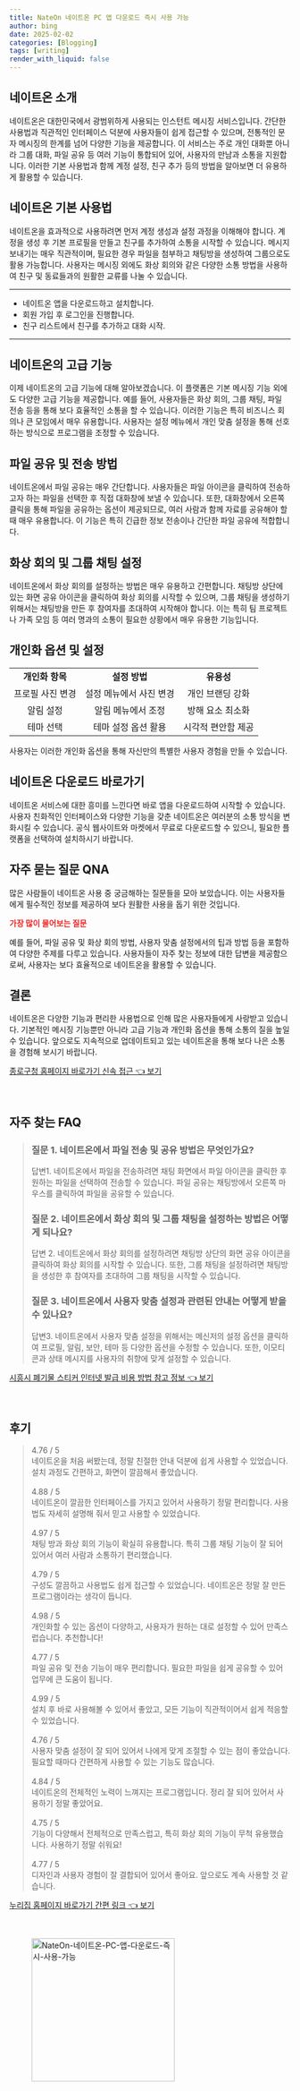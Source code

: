 ```yaml
---
title: NateOn 네이트온 PC 앱 다운로드 즉시 사용 가능
author: bing
date: 2025-02-02
categories: [Blogging]
tags: [writing]
render_with_liquid: false
---
```



<h2 id='네이트온_소개'>네이트온 소개</h2>

<p>네이트온은 대한민국에서 광범위하게 사용되는 인스턴트 메시징 서비스입니다. 간단한 사용법과 직관적인 인터페이스 덕분에 사용자들이 쉽게 접근할 수 있으며, 전통적인 문자 메시징의 한계를 넘어 다양한 기능을 제공합니다. 이 서비스는 주로 개인 대화뿐 아니라 그룹 대화, 파일 공유 등 여러 기능이 통합되어 있어, 사용자의 만남과 소통을 지원합니다. 이러한 기본 사용법과 함께 계정 설정, 친구 추가 등의 방법을 알아보면 더 유용하게 활용할 수 있습니다.</p>

<h2 id='기본_사용법'>네이트온 기본 사용법</h2>

<p>네이트온을 효과적으로 사용하려면 먼저 계정 생성과 설정 과정을 이해해야 합니다. 계정을 생성 후 기본 프로필을 만들고 친구를 추가하여 소통을 시작할 수 있습니다. 메시지 보내기는 매우 직관적이며, 필요한 경우 파일을 첨부하고 채팅방을 생성하여 그룹으로도 활용 가능합니다. 사용자는 메시징 외에도 화상 회의와 같은 다양한 소통 방법을 사용하여 친구 및 동료들과의 원활한 교류를 나눌 수 있습니다.</p>

<hr />

<ul>
    <li>네이트온 앱을 다운로드하고 설치합니다.</li>
    <li>회원 가입 후 로그인을 진행합니다.</li>
    <li>친구 리스트에서 친구를 추가하고 대화 시작.</li>
</ul>

<hr />

<h2 id='고급_기능'>네이트온의 고급 기능</h2>

<p>이제 네이트온의 고급 기능에 대해 알아보겠습니다. 이 플랫폼은 기본 메시징 기능 외에도 다양한 고급 기능을 제공합니다. 예를 들어, 사용자들은 화상 회의, 그룹 채팅, 파일 전송 등을 통해 보다 효율적인 소통을 할 수 있습니다. 이러한 기능은 특히 비즈니스 회의나 큰 모임에서 매우 유용합니다. 사용자는 설정 메뉴에서 개인 맞춤 설정을 통해 선호하는 방식으로 프로그램을 조정할 수 있습니다.</p>

<h2 id='파일_공유_및_전송'>파일 공유 및 전송 방법</h2>

<p>네이트온에서 파일 공유는 매우 간단합니다. 사용자들은 파일 아이콘을 클릭하여 전송하고자 하는 파일을 선택한 후 직접 대화창에 보낼 수 있습니다. 또한, 대화창에서 오른쪽 클릭을 통해 파일을 공유하는 옵션이 제공되므로, 여러 사람과 함께 자료를 공유해야 할 때 매우 유용합니다. 이 기능은 특히 긴급한 정보 전송이나 간단한 파일 공유에 적합합니다.</p>

<h2 id='화상_회의_및_그룹_채팅'>화상 회의 및 그룹 채팅 설정</h2>

<p>네이트온에서 화상 회의를 설정하는 방법은 매우 유용하고 간편합니다. 채팅방 상단에 있는 화면 공유 아이콘을 클릭하여 화상 회의를 시작할 수 있으며, 그룹 채팅을 생성하기 위해서는 채팅방을 만든 후 참여자를 초대하여 시작해야 합니다. 이는 특히 팀 프로젝트나 가족 모임 등 여러 명과의 소통이 필요한 상황에서 매우 유용한 기능입니다.</p>

<h2 id='개인화_옵션_및_설정'>개인화 옵션 및 설정</h2>

<table>
    <tr>
        <td style="text-align: center; height: 17px;"><b>개인화 항목</b></td>
        <td style="text-align: center; height: 17px;"><b>설정 방법</b></td>
        <td style="text-align: center; height: 17px;"><b>유용성</b></td>
    </tr>
    <tr>
        <td style="text-align: center; height: 17px;">프로필 사진 변경</td>
        <td style="text-align: center; height: 17px;">설정 메뉴에서 사진 변경</td>
        <td style="text-align: center; height: 17px;">개인 브랜딩 강화</td>
    </tr>
    <tr>
        <td style="text-align: center; height: 17px;">알림 설정</td>
        <td style="text-align: center; height: 17px;">알림 메뉴에서 조정</td>
        <td style="text-align: center; height: 17px;">방해 요소 최소화</td>
    </tr>
    <tr>
        <td style="text-align: center; height: 17px;">테마 선택</td>
        <td style="text-align: center; height: 17px;">테마 설정 옵션 활용</td>
        <td style="text-align: center; height: 17px;">시각적 편안함 제공</td>
    </tr>
</table>

<p>사용자는 이러한 개인화 옵션을 통해 자신만의 특별한 사용자 경험을 만들 수 있습니다.</p>

<h2 id='다운로드_링크'>네이트온 다운로드 바로가기</h2>

<p>네이트온 서비스에 대한 흥미를 느낀다면 바로 앱을 다운로드하여 시작할 수 있습니다. 사용자 친화적인 인터페이스와 다양한 기능을 갖춘 네이트온은 여러분의 소통 방식을 변화시킬 수 있습니다. 공식 웹사이트와 마켓에서 무료로 다운로드할 수 있으니, 필요한 플랫폼을 선택하여 설치하시기 바랍니다.</p>

<h2 id='자주_묻는_질문'>자주 묻는 질문 QNA</h2>

<p>많은 사람들이 네이트온 사용 중 궁금해하는 질문들을 모아 보았습니다. 이는 사용자들에게 필수적인 정보를 제공하여 보다 원활한 사용을 돕기 위한 것입니다.</p>

<p><b><span style="color: #ee2323;">가장 많이 물어보는 질문</span></b></p>

<p>예를 들어, 파일 공유 및 화상 회의 방법, 사용자 맞춤 설정에서의 팁과 방법 등을 포함하여 다양한 주제를 다루고 있습니다. 사용자들이 자주 찾는 정보에 대한 답변을 제공함으로써, 사용자는 보다 효율적으로 네이트온을 활용할 수 있습니다.</p>

<h2 id='결론'>결론</h2>

<p>네이트온은 다양한 기능과 편리한 사용법으로 인해 많은 사용자들에게 사랑받고 있습니다. 기본적인 메시징 기능뿐만 아니라 고급 기능과 개인화 옵션을 통해 소통의 질을 높일 수 있습니다. 앞으로도 지속적으로 업데이트되고 있는 네이트온을 통해 보다 나은 소통을 경험해 보시기 바랍니다.</p>


<p><a class="click-button" title="종로구청 홈페이지 바로가기 신속 접근" href="https://purplelist.github.io/posts/%EC%A2%85%EB%A1%9C%EA%B5%AC%EC%B2%AD-%ED%99%88%ED%8E%98%EC%9D%B4%EC%A7%80-%EB%B0%94%EB%A1%9C%EA%B0%80%EA%B8%B0-%EC%8B%A0%EC%86%8D-%EC%A0%91%EA%B7%BC/" rel="dofollow">종로구청 홈페이지 바로가기 신속 접근 👈 보기</a></p><br>
<h2 id='자주_찾는_FAQ'>자주 찾는 FAQ</h2>
<div itemscope="" itemtype="https://schema.org/FAQPage">
<blockquote>
<div itemscope="" itemprop="mainEntity" itemtype="https://schema.org/Question">
<h3 itemprop="name">질문 1. 네이트온에서 파일 전송 및 공유 방법은 무엇인가요?</h3>
<div itemscope="" itemprop="acceptedAnswer" itemtype="https://schema.org/Answer">
<span itemprop="text">
<p>답변1. 네이트온에서 파일을 전송하려면 채팅 화면에서 파일 아이콘을 클릭한 후 원하는 파일을 선택하여 전송할 수 있습니다. 파일 공유는 채팅방에서 오른쪽 마우스를 클릭하여 파일을 공유할 수 있습니다.</p>
</span>
</div>
</div>
<div itemscope="" itemprop="mainEntity" itemtype="https://schema.org/Question">
<h3 itemprop="name">질문 2. 네이트온에서 화상 회의 및 그룹 채팅을 설정하는 방법은 어떻게 되나요?</h3>
<div itemscope="" itemprop="acceptedAnswer" itemtype="https://schema.org/Answer">
<span itemprop="text">
<p>답변 2. 네이트온에서 화상 회의를 설정하려면 채팅방 상단의 화면 공유 아이콘을 클릭하여 화상 회의를 시작할 수 있습니다. 또한, 그룹 채팅을 설정하려면 채팅방을 생성한 후 참여자를 초대하여 그룹 채팅을 시작할 수 있습니다.</p>
</span>
</div>
</div>
<div itemscope="" itemprop="mainEntity" itemtype="https://schema.org/Question">
<h3 itemprop="name">질문 3. 네이트온에서 사용자 맞춤 설정과 관련된 안내는 어떻게 받을 수 있나요?</h3>
<div itemscope="" itemprop="acceptedAnswer" itemtype="https://schema.org/Answer">
<span itemprop="text">
<p>답변3. 네이트온에서 사용자 맞춤 설정을 위해서는 메신저의 설정 옵션을 클릭하여 프로필, 알림, 보안, 테마 등 다양한 옵션을 수정할 수 있습니다. 또한, 이모티콘과 상태 메시지를 사용자의 취향에 맞게 설정할 수 있습니다.</p>
</span>
</div>
</div>
</blockquote>
</div>
<p><a class="click-button" title="시흥시 폐기물 스티커 인터넷 발급 비용 방법 참고 정보" href="https://purplelist.github.io/posts/%EC%8B%9C%ED%9D%A5%EC%8B%9C-%ED%8F%90%EA%B8%B0%EB%AC%BC-%EC%8A%A4%ED%8B%B0%EC%BB%A4-%EC%9D%B8%ED%84%B0%EB%84%B7-%EB%B0%9C%EA%B8%89-%EB%B9%84%EC%9A%A9-%EB%B0%A9%EB%B2%95-%EC%B0%B8%EA%B3%A0-%EC%A0%95%EB%B3%B4/" rel="dofollow">시흥시 폐기물 스티커 인터넷 발급 비용 방법 참고 정보 👈 보기</a></p><br>
<h2 id='후기'>후기</h2>
<div itemscope itemtype="https://schema.org/Product">
  <blockquote>
  <div itemprop="review" itemscope itemtype="https://schema.org/Review">
      <div itemprop="reviewRating" itemscope itemtype="https://schema.org/Rating"> <span itemprop="ratingValue">4.76</span> / <span itemprop="bestRating">5</span> </div>
      <span itemprop="reviewBody">네이트온을 처음 써봤는데, 정말 친절한 안내 덕분에 쉽게 사용할 수 있었습니다. 설치 과정도 간편하고, 화면이 깔끔해서 좋았습니다.</span>
  </div>
  <br>
  <div itemprop="review" itemscope itemtype="https://schema.org/Review">
      <div itemprop="reviewRating" itemscope itemtype="https://schema.org/Rating"> <span itemprop="ratingValue">4.88</span> / <span itemprop="bestRating">5</span> </div>
      <span itemprop="reviewBody">네이트온이 깔끔한 인터페이스를 가지고 있어서 사용하기 정말 편리합니다. 사용법도 자세히 설명해 줘서 믿고 사용할 수 있었습니다.</span>
  </div>
  <br>
  <div itemprop="review" itemscope itemtype="https://schema.org/Review">
      <div itemprop="reviewRating" itemscope itemtype="https://schema.org/Rating"> <span itemprop="ratingValue">4.97</span> / <span itemprop="bestRating">5</span> </div>
      <span itemprop="reviewBody">채팅 방과 화상 회의 기능이 확실히 유용합니다. 특히 그룹 채팅 기능이 잘 되어 있어서 여러 사람과 소통하기 편리했습니다.</span>
  </div>
  <br>
  <div itemprop="review" itemscope itemtype="https://schema.org/Review">
      <div itemprop="reviewRating" itemscope itemtype="https://schema.org/Rating"> <span itemprop="ratingValue">4.79</span> / <span itemprop="bestRating">5</span> </div>
      <span itemprop="reviewBody">구성도 깔끔하고 사용법도 쉽게 접근할 수 있었습니다. 네이트온은 정말 잘 만든 프로그램이라는 생각이 듭니다.</span>
  </div>
  <br>
  <div itemprop="review" itemscope itemtype="https://schema.org/Review">
      <div itemprop="reviewRating" itemscope itemtype="https://schema.org/Rating"> <span itemprop="ratingValue">4.98</span> / <span itemprop="bestRating">5</span> </div>
      <span itemprop="reviewBody">개인화할 수 있는 옵션이 다양하고, 사용자가 원하는 대로 설정할 수 있어 만족스럽습니다. 추천합니다!</span>
  </div>
  <br>
  <div itemprop="review" itemscope itemtype="https://schema.org/Review">
      <div itemprop="reviewRating" itemscope itemtype="https://schema.org/Rating"> <span itemprop="ratingValue">4.77</span> / <span itemprop="bestRating">5</span> </div>
      <span itemprop="reviewBody">파일 공유 및 전송 기능이 매우 편리합니다. 필요한 파일을 쉽게 공유할 수 있어 업무에 큰 도움이 됩니다.</span>
  </div>
  <br>
  <div itemprop="review" itemscope itemtype="https://schema.org/Review">
      <div itemprop="reviewRating" itemscope itemtype="https://schema.org/Rating"> <span itemprop="ratingValue">4.99</span> / <span itemprop="bestRating">5</span> </div>
      <span itemprop="reviewBody">설치 후 바로 사용해볼 수 있어서 좋았고, 모든 기능이 직관적이어서 쉽게 적응할 수 있었습니다.</span>
  </div>
  <br>
  <div itemprop="review" itemscope itemtype="https://schema.org/Review">
      <div itemprop="reviewRating" itemscope itemtype="https://schema.org/Rating"> <span itemprop="ratingValue">4.76</span> / <span itemprop="bestRating">5</span> </div>
      <span itemprop="reviewBody">사용자 맞춤 설정이 잘 되어 있어서 나에게 맞게 조절할 수 있는 점이 좋았습니다. 필요할 때마다 간편하게 사용할 수 있는 기능도 많습니다.</span>
  </div>
  <br>
  <div itemprop="review" itemscope itemtype="https://schema.org/Review">
      <div itemprop="reviewRating" itemscope itemtype="https://schema.org/Rating"> <span itemprop="ratingValue">4.84</span> / <span itemprop="bestRating">5</span> </div>
      <span itemprop="reviewBody">네이트온의 전체적인 노력이 느껴지는 프로그램입니다. 정리 잘 되어 있어서 사용하기 정말 좋았어요.</span>
  </div>
  <br>
  <div itemprop="review" itemscope itemtype="https://schema.org/Review">
      <div itemprop="reviewRating" itemscope itemtype="https://schema.org/Rating"> <span itemprop="ratingValue">4.75</span> / <span itemprop="bestRating">5</span> </div>
      <span itemprop="reviewBody">기능이 다양해서 전체적으로 만족스럽고, 특히 화상 회의 기능이 무척 유용했습니다. 사용하기 정말 쉬워요!</span>
  </div>
  <br>
  <div itemprop="review" itemscope itemtype="https://schema.org/Review">
      <div itemprop="reviewRating" itemscope itemtype="https://schema.org/Rating"> <span itemprop="ratingValue">4.77</span> / <span itemprop="bestRating">5</span> </div>
      <span itemprop="reviewBody">디자인과 사용자 경험이 잘 결합되어 있어서 좋아요. 앞으로도 계속 사용할 것 같습니다.</span>
  </div>
  </blockquote>
</div>
<p><a class="click-button" title="누리집 홈페이지 바로가기 간편 링크" href="https://purplelist.github.io/posts/%EB%88%84%EB%A6%AC%EC%A7%91-%ED%99%88%ED%8E%98%EC%9D%B4%EC%A7%80-%EB%B0%94%EB%A1%9C%EA%B0%80%EA%B8%B0-%EA%B0%84%ED%8E%B8-%EB%A7%81%ED%81%AC/" rel="dofollow">누리집 홈페이지 바로가기 간편 링크 👈 보기</a></p><br>
<figure class="image"><img src="https://purplelist.github.io/assets/img/thumbnail/NateOn-네이트온-PC-앱-다운로드-즉시-사용-가능.webp" alt="NateOn-네이트온-PC-앱-다운로드-즉시-사용-가능" width="256" height="256"></figure>